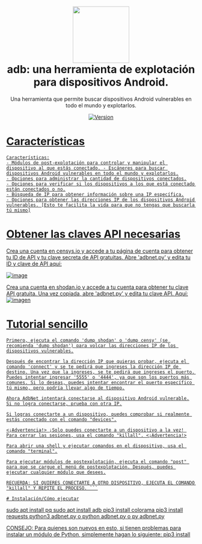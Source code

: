<h1 align="center">
<img src="https://image.flaticon.com/icons/png/512/160/160138.png" width="150px"><br>
adb: una herramienta de explotación para dispositivos Android.
</h1>
<p align="center">
Una herramienta que permite buscar dispositivos Android vulnerables en todo el mundo y explotarlos.
</p>

<p align="center">
<a href="https://deno.land" target="_blank">
<img src="https://img.shields.io/badge/Version-1.0.0-7DCDE3?style=for-the-badge" alt="Version">
</p>

# Características
```
Características:
- Módulos de post-explotación para controlar y manipular el dispositivo al que estás conectado. - Escáneres para buscar dispositivos Android vulnerables en todo el mundo y explotarlos.
- Opciones para administrar la cantidad de dispositivos conectados.
- Opciones para verificar si los dispositivos a los que está conectado están conectados o no.
- Búsqueda de IP para obtener información sobre una IP específica.
- Opciones para obtener las direcciones IP de los dispositivos Android vulnerables. [Esto te facilita la vida para que no tengas que buscarla tú mismo]
```

# Obtener las claves API necesarias
Crea una cuenta en censys.io y accede a tu página de cuenta para obtener tu ID de API y tu clave secreta de API gratuitas. Abre 'adbnet.py' y edita tu ID y clave de API aquí:

![image](https://user-images.githubusercontent.com/86132648/124665489-c6588b00-de7a-11eb-984b-b9e3118aba81.png)

Crea una cuenta en shodan.io y accede a tu cuenta para obtener tu clave API gratuita. Una vez copiada, abre 'adbnet.py' y edita tu clave API. Aquí:
![imagen](https://user-images.githubusercontent.com/86132648/124665543-d7090100-de7a-11eb-9ef6-e400227a1359.png)

# Tutorial sencillo
```
Primero, ejecuta el comando 'dump shodan' o 'dump censy' (se recomienda 'dump shodan') para volcar las direcciones IP de los dispositivos vulnerables.

Después de encontrar la dirección IP que quieras probar, ejecuta el comando 'connect' y se te pedirá que ingreses la dirección IP de destino. Una vez que la ingreses, se te pedirá que ingreses el puerto. Puedes intentar ingresar '5555' o '4444', ya que son los puertos más comunes. Si lo deseas, puedes intentar encontrar el puerto específico tú mismo, pero podría llevar algo de tiempo.

Ahora AdbNet intentará conectarse al dispositivo Android vulnerable.
Si no logra conectarse, prueba con otra IP.

Si logras conectarte a un dispositivo, puedes comprobar si realmente estás conectado con el comando "devices".

<¡Advertencia!> ¡Solo puedes conectarte a un dispositivo a la vez! Para cerrar las sesiones, usa el comando "killall". <¡Advertencia!>

Para abrir una shell y ejecutar comandos en el dispositivo, usa el comando "terminal".

Para ejecutar módulos de postexplotación, ejecuta el comando "post" para que se cargue el menú de postexplotación. Después, puedes ejecutar cualquier módulo que desees.

RECUERDA: SI QUIERES CONECTARTE A OTRO DISPOSITIVO, EJECUTA EL COMANDO "killall" Y REPITE EL PROCESO. ```

# Instalación/Cómo ejecutar
```
sudo apt install pq
sudo apt install adb
pip3 install colorama
pip3 install requests
python3 adbnet.py o python adbnet.py o py adbnet.py

CONSEJO: Para quienes son nuevos en esto, si tienen problemas para instalar un módulo de Python, simplemente hagan lo siguiente: pip3 install <modulename>
